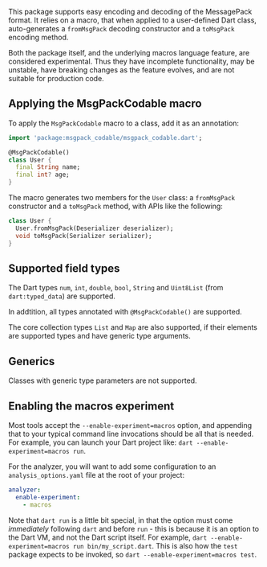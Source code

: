 This package supports easy encoding and decoding of the MessagePack format. It relies on a macro, that when applied to a user-defined Dart class, auto-generates a `fromMsgPack` decoding constructor and a `toMsgPack` encoding method.

Both the package itself, and the underlying macros language feature, are considered experimental. Thus they have incomplete functionality, may be unstable, have breaking changes as the feature evolves, and are not suitable for production code.

## Applying the MsgPackCodable macro

To apply the `MsgPackCodable` macro to a class, add it as an annotation:

```dart
import 'package:msgpack_codable/msgpack_codable.dart';

@MsgPackCodable()
class User {
  final String name;
  final int? age;
}
```

The macro generates two members for the `User` class: a `fromMsgPack` constructor
and a `toMsgPack` method, with APIs like the following:

```dart
class User {
  User.fromMsgPack(Deserializer deserializer);
  void toMsgPack(Serializer serializer);
}
```

## Supported field types

The Dart types `num`, `int`, `double`, `bool`, `String` and `Uint8List` (from `dart:typed_data`) are supported.

In addtition, all types annotated with `@MsgPackCodable()` are supported.

The core collection types `List` and `Map` are also supported, if their elements are supported types and have generic type arguments.

## Generics

Classes with generic type parameters are not supported.

## Enabling the macros experiment

Most tools accept the `--enable-experiment=macros` option, and appending that to your typical command line invocations should be all that is needed. For example, you can launch your Dart project like: `dart --enable-experiment=macros run`.

For the analyzer, you will want to add some configuration to an
`analysis_options.yaml` file at the root of your project:

```yaml
analyzer:
  enable-experiment:
    - macros
```

Note that `dart run` is a little bit special, in that the option must come _immediately_ following `dart` and before `run` - this is because it is an option to the Dart VM, and not the Dart script itself. For example, `dart --enable-experiment=macros run bin/my_script.dart`. This is also how the `test` package expects to be invoked, so `dart --enable-experiment=macros test`.